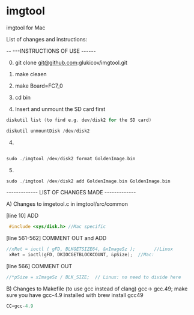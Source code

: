 # imgtool
imgtool for Mac

List of changes and instructions:

-- ---INSTRUCTIONS OF USE ------

0) git clone git@github.com:glukicov/imgtool.git

1) make cleaen

2) make Board=FC7_0

3) cd bin


3) Insert and unmount the SD card first 
 ```c++
diskutil list (to find e.g. dev/disk2 for the SD card) 
```
 ```c++
diskutil unmountDisk /dev/disk2
```
4) 
 ```c++

sudo ./imgtool /dev/disk2 format GoldenImage.bin
```

5) 
 ```c++
sudo ./imgtool /dev/disk2 add GoldenImage.bin GoldenImage.bin
```


------------- LIST OF CHANGES MADE -------------

A) Changes to imgetool.c in imgtool/src/common


[line 10] ADD
```c++
 #include <sys/disk.h> //Mac specific
```
[line 561-562] COMMENT OUT and ADD
 ```c++
 //xRet = ioctl ( gFD, BLKGETSIZE64, &xImageSz );       //Linux
  xRet = ioctl(gFD, DKIOCGETBLOCKCOUNT, &pSize);  //Mac: 
```

[line 566] COMMENT OUT
 ```c++
 //*pSize = xImageSz / BLK_SIZE;  // Linux: no need to divide here
```

B) Changes to Makefile (to use gcc instead of clang)  gcc-> gcc.49; make sure you have gcc-4.9 installed with 
brew install gcc49
 ```c++
CC=gcc-4.9 


